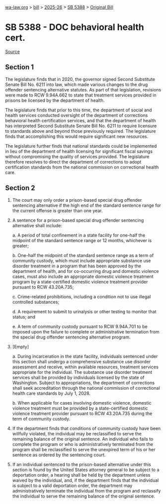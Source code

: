 [wa-law.org](/) > [bill](/bill/) > [2025-26](/bill/2025-26/) > [SB 5388](/bill/2025-26/sb/5388/) > [Original Bill](/bill/2025-26/sb/5388/1/)

# SB 5388 - DOC behavioral health cert.

[Source](http://lawfilesext.leg.wa.gov/biennium/2025-26/Pdf/Bills/Senate%20Bills/5388.pdf)

## Section 1
The legislature finds that in 2020, the governor signed Second Substitute Senate Bill No. 6211 into law, which made various changes to the drug offender sentencing alternative statutes. As part of that legislation, revisions were made to RCW 9.94A.662 to state that treatment services provided in prisons be licensed by the department of health.

The legislature finds that prior to this time, the department of social and health services conducted oversight of the department of corrections behavioral health certification services, and that the department of health has interpreted Second Substitute Senate Bill No. 6211 to require licensure to standards above and beyond those previously required. The legislature finds that accomplishing this would require significant new resources.

The legislature further finds that national standards could be implemented in lieu of the department of health licensing for significant fiscal savings without compromising the quality of services provided. The legislature therefore resolves to direct the department of corrections to adopt certification standards from the national commission on correctional health care.

## Section 2
1. The court may only order a prison-based special drug offender sentencing alternative if the high end of the standard sentence range for the current offense is greater than one year.

2. A sentence for a prison-based special drug offender sentencing alternative shall include:

    a. A period of total confinement in a state facility for one-half the midpoint of the standard sentence range or 12 months, whichever is greater;

    b. One-half the midpoint of the standard sentence range as a term of community custody, which must include appropriate substance use disorder treatment in a program that has been approved by the department of health, and for co-occurring drug and domestic violence cases, must also include an appropriate domestic violence treatment program by a state-certified domestic violence treatment provider pursuant to RCW 43.20A.735;

    c. Crime-related prohibitions, including a condition not to use illegal controlled substances;

    d. A requirement to submit to urinalysis or other testing to monitor that status; and

    e. A term of community custody pursuant to RCW 9.94A.701 to be imposed upon the failure to complete or administrative termination from the special drug offender sentencing alternative program.

3. [Empty]

    a. During incarceration in the state facility, individuals sentenced under this section shall undergo a comprehensive substance use disorder assessment and receive, within available resources, treatment services appropriate for the individual. The substance use disorder treatment services shall be provided by individuals licensed by the state of Washington. Subject to appropriations, the department of corrections shall seek accreditation through the national commission of correctional health care standards by July 1, 2028.

    b. When applicable for cases involving domestic violence, domestic violence treatment must be provided by a state-certified domestic violence treatment provider pursuant to RCW 43.20A.735 during the term of community custody.

4. If the department finds that conditions of community custody have been willfully violated, the individual may be reclassified to serve the remaining balance of the original sentence. An individual who fails to complete the program or who is administratively terminated from the program shall be reclassified to serve the unexpired term of his or her sentence as ordered by the sentencing court.

5. If an individual sentenced to the prison-based alternative under this section is found by the United States attorney general to be subject to a deportation order, a hearing shall be held by the department unless waived by the individual, and, if the department finds that the individual is subject to a valid deportation order, the department may administratively terminate the individual from the program and reclassify the individual to serve the remaining balance of the original sentence.
